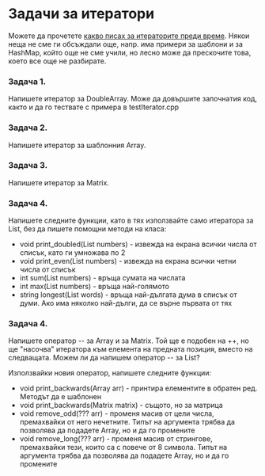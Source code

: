 # Задачи за итератори

Можете да прочетете
[какво писах за итераторите преди време](https://github.com/Scorpion333/fmi-textbook/blob/master/Структури%20от%20данни/Итератори.md ).
Някои неща не сме ги обсъждали още, напр. има примери за шаблони и за HashMap, който още не сме учили,
но лесно може да прескочите това, което все още не разбирате.

### Задача 1.
Напишете итератор за DoubleArray. Може да довършите започнатия код,
както и да го тествате с примера в testIterator.cpp

### Задача 2.
Напишете итератор за шаблонния Array.

### Задача 3.
Напишете итератор за Matrix.

### Задача 4.
Напишете следните функции, като в тях използвайте само итератора за List, без да пишете помощни методи на класа:

- void print_doubled(List<int> numbers) - извежда на екрана всички числа от списък, като ги умножава по 2
- void print_even(List<int> numbers) - извежда на екрана всички четни числа от списък
- int sum(List<int> numbers) - връща сумата на числата
- int max(List<int> numbers) - връща най-голямото
- string longest(List<string> words) - връща най-дългата дума в списък от думи. Ако има няколко най-дълги,
да се върне първата от тях

### Задача 4.
Напишете оператор -- за Array и за Matrix. Той ще е подобен на ++, но ще "насочва" итератора към елемента
на предната позиция, вместо на следващата. Можем ли да напишем оператор -- за List?

Използвайки новия оператор, напишете следните функции:

- void print_backwards(Array<T> arr) - принтира елементите в обратен ред. Методът да е шаблонен
- void print_backwards(Matrix matrix) - същото, но за матрица
- void remove_odd(??? arr) - променя масив от цели числа, премахвайки от него нечетните. Типът на аргумента трябва
да позволява да подадете Array, но и да го промените
- void remove_long(??? arr) - променя масив от стрингове, премахвайки тези, които са с повече от 8 символа.
Типът на аргумента трябва да позволява да подадете Array, но и да го промените
